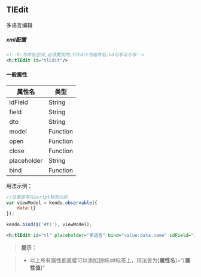
TlEdit
-------------
多语言编辑

##### xml配置

```xml
<!--h:为命名空间,必须要加的;tlEdit为组件名;id可写可不写-->
<h:tlEdit id="tlEdit"/>
```

#### **一般属性**

属性名    | 类型
--------------| -----
idField| String
field | String
dto | String
model | Function
open | Function
close | Function
placeholder | String
bind | Function

用法示例：

```javascript
//注意是写在script标签内的
var viewModel = kendo.observable({
    data:{}  
});

kendo.bind($('#tl'), viewModel);
```

```xml
<h:tlEdit id="tl" placeholder="多语言" bind="value:data.name" idField="id" field="name" dto="com.hand.hap.function.dto.Resource" model="viewModel.data"></h:tlEdit>
```

> **提示：**

> - 以上所有属性都直接可以添加到tlEdit标签上，用法皆为[**属性名**]="[**属性值**]"
